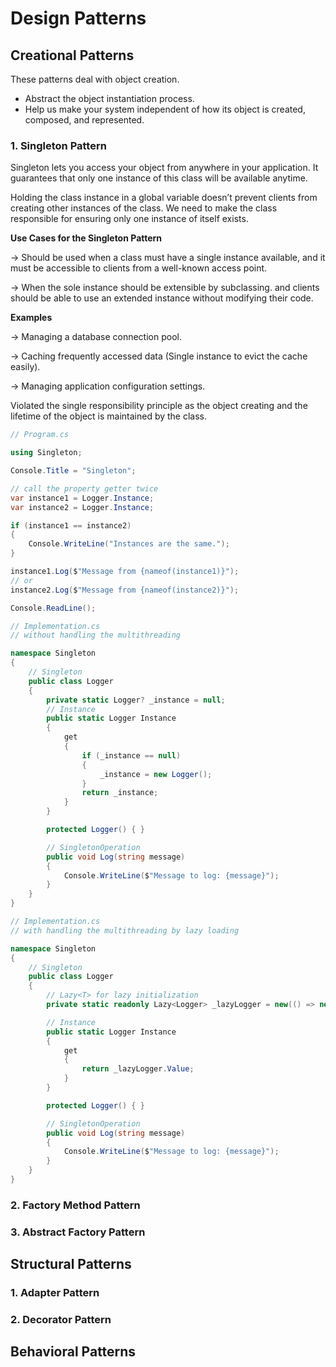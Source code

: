 # Design Patterns

## Creational Patterns

These patterns deal with object creation.
- Abstract the object instantiation process.
- Help us make your system independent of how its object is created, composed, and represented.

### 1. Singleton Pattern

Singleton lets you access your object from anywhere in your application. It guarantees that only one instance of this class will be available anytime.

Holding the class instance in a global variable doesn’t prevent clients from creating other instances of the class. We need to make the class responsible for ensuring only one instance of itself exists.

**Use Cases for the Singleton Pattern**

→ Should be used when a class must have a single instance available, and it must be accessible to clients from a well-known access point.

→ When the sole instance should be extensible by subclassing. and clients should be able to use an extended instance without modifying their code.

**Examples**

→ Managing a database connection pool.

→ Caching frequently accessed data (Single instance to evict the cache easily).

→ Managing application configuration settings.

Violated the single responsibility principle as the object creating and the lifetime of the object is maintained by the class.

```csharp
// Program.cs

using Singleton;

Console.Title = "Singleton";

// call the property getter twice
var instance1 = Logger.Instance;
var instance2 = Logger.Instance;

if (instance1 == instance2)
{
    Console.WriteLine("Instances are the same.");
}

instance1.Log($"Message from {nameof(instance1)}");
// or
instance2.Log($"Message from {nameof(instance2)}");

Console.ReadLine();
```

```csharp
// Implementation.cs
// without handling the multithreading

namespace Singleton
{
    // Singleton
    public class Logger
    {
        private static Logger? _instance = null;
        // Instance
        public static Logger Instance
        {
            get
            {
                if (_instance == null)
                {
                    _instance = new Logger();
                }
                return _instance;
            }
        }

        protected Logger() { }

        // SingletonOperation
        public void Log(string message)
        {
            Console.WriteLine($"Message to log: {message}");
        }
    }
}
```

```csharp
// Implementation.cs
// with handling the multithreading by lazy loading

namespace Singleton
{
    // Singleton
    public class Logger
    {
        // Lazy<T> for lazy initialization
        private static readonly Lazy<Logger> _lazyLogger = new(() => new Logger());

        // Instance
        public static Logger Instance
        {
            get
            {
                return _lazyLogger.Value;
            }
        }

        protected Logger() { }

        // SingletonOperation
        public void Log(string message)
        {
            Console.WriteLine($"Message to log: {message}");
        }
    }
}

```

### 2. Factory Method Pattern

### 3. Abstract Factory Pattern

## Structural Patterns

### 1. Adapter Pattern

### 2. Decorator Pattern

## Behavioral Patterns

